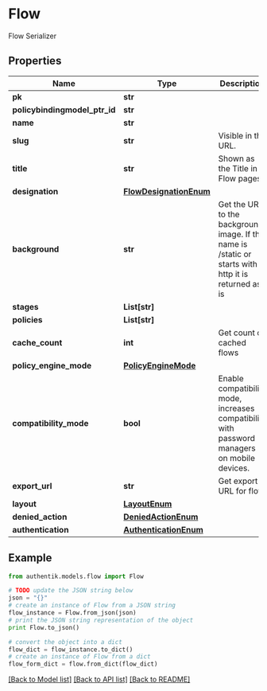 # Flow

Flow Serializer

## Properties
Name | Type | Description | Notes
------------ | ------------- | ------------- | -------------
**pk** | **str** |  | [readonly] 
**policybindingmodel_ptr_id** | **str** |  | [readonly] 
**name** | **str** |  | 
**slug** | **str** | Visible in the URL. | 
**title** | **str** | Shown as the Title in Flow pages. | 
**designation** | [**FlowDesignationEnum**](FlowDesignationEnum.md) |  | 
**background** | **str** | Get the URL to the background image. If the name is /static or starts with http it is returned as-is | [readonly] 
**stages** | **List[str]** |  | [readonly] 
**policies** | **List[str]** |  | [readonly] 
**cache_count** | **int** | Get count of cached flows | [readonly] 
**policy_engine_mode** | [**PolicyEngineMode**](PolicyEngineMode.md) |  | [optional] 
**compatibility_mode** | **bool** | Enable compatibility mode, increases compatibility with password managers on mobile devices. | [optional] 
**export_url** | **str** | Get export URL for flow | [readonly] 
**layout** | [**LayoutEnum**](LayoutEnum.md) |  | [optional] 
**denied_action** | [**DeniedActionEnum**](DeniedActionEnum.md) |  | [optional] 
**authentication** | [**AuthenticationEnum**](AuthenticationEnum.md) |  | [optional] 

## Example

```python
from authentik.models.flow import Flow

# TODO update the JSON string below
json = "{}"
# create an instance of Flow from a JSON string
flow_instance = Flow.from_json(json)
# print the JSON string representation of the object
print Flow.to_json()

# convert the object into a dict
flow_dict = flow_instance.to_dict()
# create an instance of Flow from a dict
flow_form_dict = flow.from_dict(flow_dict)
```
[[Back to Model list]](../README.md#documentation-for-models) [[Back to API list]](../README.md#documentation-for-api-endpoints) [[Back to README]](../README.md)


